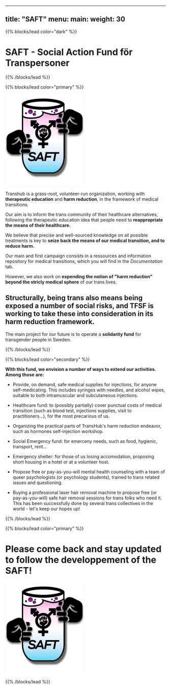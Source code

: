 
---
title: "SAFT"
menu:
  main:
    weight: 30
---

{{% blocks/lead color="dark" %}}

# **SAFT - Social Action Fund för Transpersoner** #

{{% /blocks/lead %}}

{{% blocks/lead color="primary" %}}

<img src="Icon 256_2.png">

Transhub is a grass-root, volunteer-run organization, working with **therapeutic education** and **harm reduction**, in the framework of medical transitions. 

Our aim is to inform the trans community of their healthcare alternatives, following the therapeutic education idea that people need to **reappropriate the means of their healthcare.** 

We believe that precise and well-sourced knowledge on all possible treatments is key to **seize back the means of our medical transition, and to reduce harm.**

Our main and first campaign consists in a ressources and information repository for medical transitions, which you will find in the _Documentation_ tab.

However, we also work on **expending the notion of "harm reduction" beyond the stricly medical sphere** of our trans lives. 

## Structurally, **being trans also means being exposed a number of social risks**, and TFSF is working to take these into consideration in its harm reduction framework. ##

The main project for our future is to operate a **solidarity fund** for transgender people in Sweden.


{{% /blocks/lead %}}

{{% blocks/lead color="secondary" %}}

**With this fund, we envision a number of ways to extend our activities. Among those are:**

- Provide, on demand, safe medical supplies for injections, for anyone self-medicating. This includes syringes with needles, and alcohol wipes, suitable to both intramuscular and subcutaneous injections.
 
- Healthcare fund: to (possibly partially) cover punctual costs of medical transition (such as blood test, injections supplies, visit to practitioners…), for the most precarious of us.

- Organizing the practical parts of TransHub's harm reduction endeavor, such as hormones self-injection workshop.

- Social Emergency fund: for emerceny needs, such as food, hygienic, transport, rent...

- Emergency shelter: for those of us losing accomodation, proposing short housing in a hotel or at a volunteer host.

- Propose free or pay-as-you-will mental health counseling with a team of queer psychologists (or psychology students), trained to trans related issues and questioning. 
 
- Buying a professional laser hair removal machine to propose free (or pay-as-you-will) safe hair removal sessions for trans folks who need it. This has been successfully done by several trans collectives in the world - let's keep our hopes up!


{{% /blocks/lead %}}

{{% blocks/lead color="primary" %}}

# **Please come back and stay updated to follow the developpement of the SAFT!** #
<img src="Icon 256_2.png">

{{% /blocks/lead %}}

